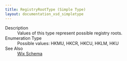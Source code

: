 ```yaml
---
title: RegistryRootType (Simple Type)
layout: documentation_xsd_simpletype
---
```

<dl>
  <dt>Description</dt>
  <dd>Values of this type represent possible registry roots.</dd>
  <dt>Enumeration Type</dt>
  <dd>Possible values: HKMU, HKCR, HKCU, HKLM, HKU</dd>
  <dt>See Also</dt>
  <dd>
    <a href="../">Wix Schema</a>
  </dd>
</dl>
